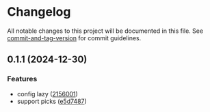 # Changelog

All notable changes to this project will be documented in this file. See [commit-and-tag-version](https://github.com/absolute-version/commit-and-tag-version) for commit guidelines.

## 0.1.1 (2024-12-30)


### Features

* config lazy ([2156001](https://github.com/g-mero/vite-plugin-solid-pages/commit/215600115c0d1e2408209c2056db76670ff77be6))
* support picks ([e5d7487](https://github.com/g-mero/vite-plugin-solid-pages/commit/e5d74875f3aa4ba9d3a37c9f3820945bd043becf))
